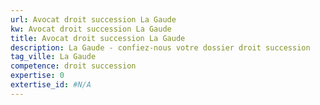 ```yaml
---
url: Avocat droit succession La Gaude
kw: Avocat droit succession La Gaude
title: Avocat droit succession La Gaude
description: La Gaude - confiez-nous votre dossier droit succession
tag_ville: La Gaude
competence: droit succession
expertise: 0
extertise_id: #N/A
---
```

